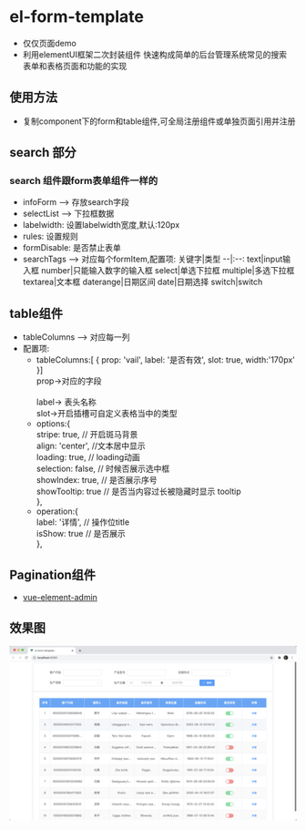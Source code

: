 # el-form-template
+ 仅仅页面demo
+ 利用elementUI框架二次封装组件 快速构成简单的后台管理系统常见的搜索 表单和表格页面和功能的实现 
## 使用方法
+ 复制component下的form和table组件,可全局注册组件或单独页面引用并注册
## search 部分
### search 组件跟form表单组件一样的
+ infoForm --> 存放search字段
+ selectList --> 下拉框数据
+ labelwidth: 设置labelwidth宽度,默认:120px
+ rules: 设置规则
+ formDisable: 是否禁止表单
+ searchTags --> 对应每个formItem,配置项:
    关键字|类型
    --|:--:
    text|input输入框
    number|只能输入数字的输入框
    select|单选下拉框
    multiple|多选下拉框
    textarea|文本框
    daterange|日期区间
    date|日期选择
    switch|switch
## table组件
+ tableColumns --> 对应每一列 
+ 配置项: <br/>
   - tableColumns:[ { prop: 'vail', label: '是否有效', slot: true, width:'170px' }] <br/>
      prop->对应的字段 <br/>  
      label-> 表头名称 <br/>
      slot->开启插槽可自定义表格当中的类型 <br/>
   - options:{ <br/>
          stripe: true, // 开启斑马背景 <br/>
          align: 'center', //文本居中显示 <br/> 
          loading: true, // loading动画 <br/>
          selection: false, // 时候否展示选中框 <br/>
          showIndex: true, // 是否展示序号 <br/>
          showTooltip: true // 是否当内容过长被隐藏时显示 tooltip <br/>
        },
    - operation:{ <br/>
          label: '详情', // 操作位title <br/>
          isShow: true // 是否展示 <br/>
        },
## Pagination组件
+ [vue-element-admin](https://github.com/PanJiaChen/vue-element-admin)
## 效果图
![demo-png](/src/assets/demo.png)
